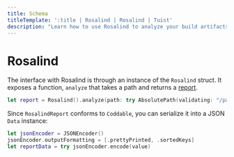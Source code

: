```yaml
---
title: Schema
titleTemplate: ':title | Rosalind | Rosalind | Tuist'
description: "Learn how to use Rosalind to analyze your build artifacts."
---
```


# Rosalind

The interface with Rosalind is through an instance of the `Rosalind` struct.
It exposes a function, `analyze` that takes a path and returns a [report](/api/schema).

```swift
let report = Rosalind().analyze(path: try AbsolutePath(validating: "/path/to/MyApp.app"))
```

Since `RosalindReport` conforms to `Coddable`, you can serialize it into a JSON `Data` instance:

```swift
let jsonEncoder = JSONEncoder()
jsonEncoder.outputFormatting = [.prettyPrinted, .sortedKeys]
let reportData = try jsonEncoder.encode(value)
```

